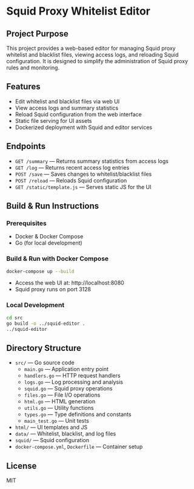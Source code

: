 # Squid Proxy Whitelist Editor

## Project Purpose
This project provides a web-based editor for managing Squid proxy whitelist and blacklist files, viewing access logs, and reloading Squid configuration. It is designed to simplify the administration of Squid proxy rules and monitoring.

## Features
- Edit whitelist and blacklist files via web UI
- View access logs and summary statistics
- Reload Squid configuration from the web interface
- Static file serving for UI assets
- Dockerized deployment with Squid and editor services

## Endpoints
- `GET /summary` — Returns summary statistics from access logs
- `GET /log` — Returns recent access log entries
- `POST /save` — Saves changes to whitelist/blacklist files
- `POST /reload` — Reloads Squid configuration
- `GET /static/template.js` — Serves static JS for the UI

## Build & Run Instructions
### Prerequisites
- Docker & Docker Compose
- Go (for local development)

### Build & Run with Docker Compose
```bash
docker-compose up --build
```
- Access the web UI at: http://localhost:8080
- Squid proxy runs on port 3128

### Local Development
```bash
cd src
go build -o ../squid-editor .
../squid-editor
```

## Directory Structure
- `src/` — Go source code
  - `main.go` — Application entry point
  - `handlers.go` — HTTP request handlers  
  - `logs.go` — Log processing and analysis
  - `squid.go` — Squid proxy operations
  - `files.go` — File I/O operations
  - `html.go` — HTML generation
  - `utils.go` — Utility functions
  - `types.go` — Type definitions and constants
  - `main_test.go` — Unit tests
- `html/` — UI templates and JS
- `data/` — Whitelist, blacklist, and log files
- `squid/` — Squid configuration
- `docker-compose.yml`, `Dockerfile` — Container setup

## License
MIT
